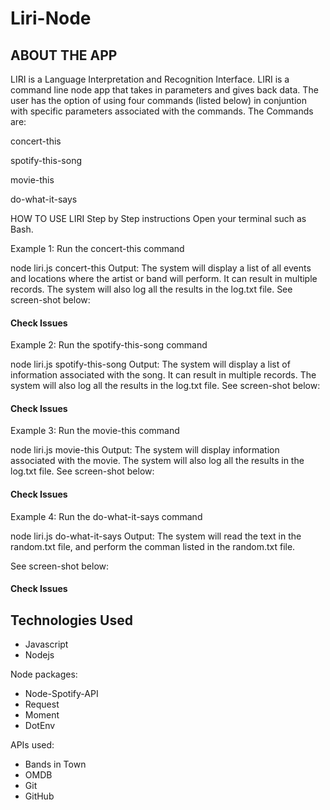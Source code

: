 # Liri-Node

<h2>ABOUT THE APP</h2>
LIRI is a Language Interpretation and Recognition Interface. LIRI is a command line node app that takes in parameters and gives back data. The user has the option of using four commands (listed below) in conjuntion with specific parameters associated with the commands. The Commands are:

concert-this

spotify-this-song

movie-this

do-what-it-says

HOW TO USE LIRI
Step by Step instructions
Open your terminal such as Bash.

Example 1: Run the concert-this command

 node liri.js concert-this <name of artist or band>
Output: The system will display a list of all events and locations where the artist or band will perform. It can result in multiple records. The system will also log all the results in the log.txt file. See screen-shot below:
  <h4>Check Issues</h4>
    
    
Example 2: Run the spotify-this-song command

 node liri.js spotify-this-song <name of song>
Output: The system will display a list of information associated with the song. It can result in multiple records. The system will also log all the results in the log.txt file. See screen-shot below:
  <h4>Check Issues</h4>
  
  
Example 3: Run the movie-this command

 node liri.js movie-this <name of movie>
Output: The system will display information associated with the movie. The system will also log all the results in the log.txt file. See screen-shot below:
  <h4>Check Issues</h4>
  
  Example 4: Run the do-what-it-says command

 node liri.js do-what-it-says
Output: The system will read the text in the random.txt file, and perform the comman listed in the random.txt file.

See screen-shot below:
<h4>Check Issues</h4>

<h2>Technologies Used</h2>
<ul>
  <li>Javascript</li>
  <li>Nodejs</li>
  </ul>
Node packages:
<ul>
  <li>Node-Spotify-API</li>
  <li>Request</li>
  <li>Moment</li>
  <li>DotEnv</li>
</ul>
APIs used:
  <ul>
  <li>Bands in Town</li>
  <li>OMDB</li>
  <li>Git</li>
  <li>GitHub</li>
  </ul>




  
  
